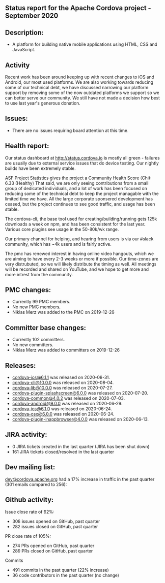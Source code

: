 

## Status report for the Apache Cordova project - September 2020

## Description: 
 - A platform for building native mobile applications using HTML, CSS and JavaScript.
 
## Activity
Recent work has been around keeping up with recent changes to iOS and Android, our most used platforms.  We are also working towards reducing some of our technical debt, we have discussed narrowing our platform support by removing some of the now outdated platforms we support so we can better serve our community. 
We still have not made a decision how best to use last year's generous donation.

## Issues: 
  - There are no issues requiring board attention at this time.
   
## Health report: 

Our status dashboard at http://status.cordova.io is mostly all green - failures are usually due to external service issues that do device testing. Our nightly builds have been extremely stable.

ASF Project Statistics gives the project a Community Health Score (Chi): 6.33 (Healthy)
That said, we are only seeing contributions from a small group of dedicated individuals, and a lot of work has been focused on reducing some of the technical debt to keep the project managable with the limited time we have.  All the large corporate sponsered development has ceased, but the project continues to see good traffic, and usage has been stable.

The cordova-cli, the base tool used for creating/building/running gets 125k downloads a week on npm, and has been consistent for the last year.  Various core plugins see usage in the 50-80k/wk range.

Our primary channel for helping, and hearing from users is via our #slack community, which has ~4k users and is fairly active.

The pmc has renewed interest in having online video hangouts, which we are aiming to have every 2-3 weeks or more if possible.  Our time-zones are very distrubuted, so we will likely distribute the timing as well.  All meetings will be recorded and shared on YouTube, and we hope to get more and more intrest from the community.  

## PMC changes: 
   
 - Currently 99 PMC members. 
 - No new PMC members. 
 - Niklas Merz was added to the PMC on 2019-12-26
   
## Committer base changes: 
   
 - Currently 102 committers.
 - No new committers. 
 - Niklas Merz was added to committers on 2019-12-26
   
## Releases: 

- cordova-ios@6.1.1 was released on 2020-08-31.
- cordova-cli@10.0.0 was released on 2020-08-04.
- cordova-lib@10.0.0 was released on 2020-07-27.
- cordova-plugin-splashscreen@6.0.0 was released on 2020-07-20.
- cordova-common@4.0.2 was released on 2020-07-03.
- cordova-android@9.0.0 was released on 2020-06-29.
- cordova-ios@6.1.0 was released on 2020-06-24.
- cordova-osx@6.0.0 was released on 2020-06-24.
- cordova-plugin-inappbrowser@4.0.0 was released on 2020-06-13.

 
## JIRA activity: 

 - 0 JIRA tickets created in the last quarter (JIRA has been shut down)
 - 161 JIRA tickets closed/resolved in the last quarter

 ## Dev mailing list:

 dev@cordova.apache.org had a 17% increase in traffic in the past quarter (301 emails compared to 256):

 
 ## Github activity: 
 
 Issue close rate of 92%:
 - 308 issues opened on GitHub, past quarter
 - 282 issues closed on GitHub, past quarter
 
 PR close rate of 105%:
 - 274 PRs opened on GitHub, past quarter 
 - 289 PRs closed on GitHub, past quarter

Commits
- 491 commits in the past quarter (22% increase)
- 36 code contributors in the past quarter (no change)
